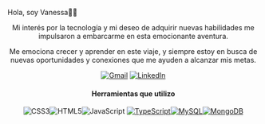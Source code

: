 Hola, soy Vanessa👋🏽
<div align=center>
Mi interés por la tecnología y mi deseo de adquirir nuevas habilidades me impulsaron a embarcarme en esta emocionante aventura.

Me emociona crecer y aprender en este viaje, y siempre estoy en busca de nuevas oportunidades y conexiones que me ayuden a alcanzar mis metas. 

[![Gmail](https://img.shields.io/badge/Gmail-D14836?style=for-the-badge&logo=gmail&logoColor=white)](mailto:vanessabritogonzalez@gmail.com) [![LinkedIn](https://img.shields.io/badge/linkedin-%230077B5.svg?style=for-the-badge&logo=linkedin&logoColor=white)](https://www.linkedin.com/in/vanessabritogonzalez/)

#### Herramientas que utilizo
![CSS3](https://img.shields.io/badge/css3-%231572B6.svg?style=for-the-badge&logo=css3&logoColor=white)![HTML5](https://img.shields.io/badge/html5-%23E34F26.svg?style=for-the-badge&logo=html5&logoColor=white)![JavaScript](https://img.shields.io/badge/javascript-%23323330.svg?style=for-the-badge&logo=javascript&logoColor=%23F7DF1E)
[![TypeScript](https://img.shields.io/badge/typescript-%23007ACC.svg?style=for-the-badge&logo=typescript&logoColor=white)](https://www.typescriptlang.org/)[![MySQL](https://img.shields.io/badge/mysql-%2300f.svg?style=for-the-badge&logo=mysql&logoColor=white)](https://www.mysql.com/)[![MongoDB](https://img.shields.io/badge/MongoDB-%234ea94b.svg?style=for-the-badge&logo=mongodb&logoColor=white)](https://www.mongodb.com/es)
</div>



